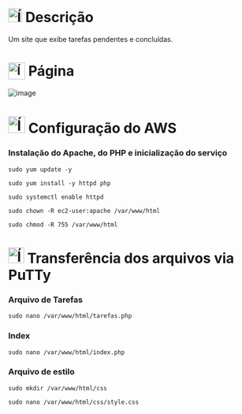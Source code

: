 # <img src="https://github.com/user-attachments/assets/caabfdf0-0f9e-44a3-8200-c6579fe87887" alt="Ícone de descrição" width="28"> Descrição
Um site que exibe tarefas pendentes e concluídas.

# <sub><img src="https://img.icons8.com/?size=100&id=L3V7IDcwKTn2&format=png&color=000000" alt="Ícone de tarefa" width="34"></sub> Página
![image](https://github.com/user-attachments/assets/de891fa4-a392-4fff-81cb-6f3f9ed354b2)

# <img src="https://img.icons8.com/?size=100&id=33039&format=png&color=000000" alt="Ícone da AWS" width="34"> Configuração do AWS
### Instalação do Apache, do PHP e inicialização do serviço
```
sudo yum update -y
```
```
sudo yum install -y httpd php
```
```
sudo systemctl enable httpd
```
```
sudo chown -R ec2-user:apache /var/www/html
```
```
sudo chmod -R 755 /var/www/html
```

# <img src="https://img.icons8.com/?size=100&id=duiaqXXFFuge&format=png&color=000000" alt="Ícone do PuTTy" width="32"> Transferência dos arquivos via PuTTy
### Arquivo de Tarefas
```
sudo nano /var/www/html/tarefas.php
```
### Index
```
sudo nano /var/www/html/index.php
```
### Arquivo de estilo
```
sudo mkdir /var/www/html/css
```
```
sudo nano /var/www/html/css/style.css
```
